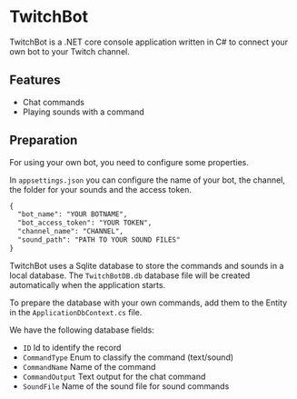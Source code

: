 # TwitchBot
TwitchBot is a .NET core console application written in C# to connect your own bot to your Twitch channel.

## Features
- Chat commands
- Playing sounds with a command

## Preparation
For using your own bot, you need to configure some properties.

In `appsettings.json` you can configure the name of your bot, the channel, the folder for your sounds and the access token.
```html
{
  "bot_name": "YOUR BOTNAME",
  "bot_access_token": "YOUR TOKEN",
  "channel_name": "CHANNEL",
  "sound_path": "PATH TO YOUR SOUND FILES"
}
```

TwitchBot uses a Sqlite database to store the commands and sounds in a local database. 
The `TwitchBotDB.db` database file will be created automatically when the application starts.

To prepare the database with your own commands, add them to the Entity in the `ApplicationDbContext.cs` file.

We have the following database fields:
- `ID` Id to identify the record
- `CommandType` Enum to classify the command (text/sound)
- `CommandName` Name of the command
- `CommandOutput` Text output for the chat command
- `SoundFile` Name of the sound file for sound commands


